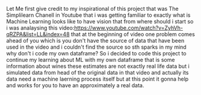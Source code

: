Let Me first give credit to my inspirational of this project that was The Simplilearn Chanell in Youtube that i was getting familiar to exactly what is Machine Learning looks like to have vision that  from where should i start so i was analaysing this video:https://www.youtube.com/watch?v=ZyhVh-qRZPA&list=LL&index=48 that at the beginning of video one problem comes ahead of you which is you don't have the source of data that have been used in the video and i couldn't find the source so sth sparks in my mind why don't i code my own dataframe? So i decided to code this project to continue my learning about ML with my own dataframe that is some information about wines these estimates are not exactly real life data but i simulated data from head of the original data in that video and actually its data need a machine laerning process itself but at this point it gonna help and works for you to have an approximately a real data.
